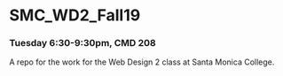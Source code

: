 # SMC_WD2_Fall19
### Tuesday 6:30-9:30pm, CMD 208
A repo for the work for the Web Design 2 class at Santa Monica College.
